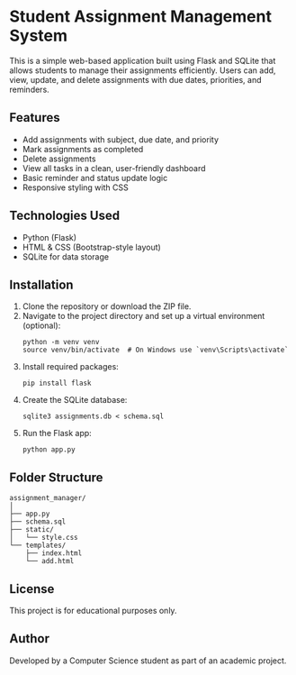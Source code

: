 # Student Assignment Management System

This is a simple web-based application built using Flask and SQLite that allows students to manage their assignments efficiently. Users can add, view, update, and delete assignments with due dates, priorities, and reminders.

## Features

- Add assignments with subject, due date, and priority
- Mark assignments as completed
- Delete assignments
- View all tasks in a clean, user-friendly dashboard
- Basic reminder and status update logic
- Responsive styling with CSS

## Technologies Used

- Python (Flask)
- HTML & CSS (Bootstrap-style layout)
- SQLite for data storage

## Installation

1. Clone the repository or download the ZIP file.
2. Navigate to the project directory and set up a virtual environment (optional):
   ```
   python -m venv venv
   source venv/bin/activate  # On Windows use `venv\Scripts\activate`
   ```
3. Install required packages:
   ```
   pip install flask
   ```
4. Create the SQLite database:
   ```
   sqlite3 assignments.db < schema.sql
   ```
5. Run the Flask app:
   ```
   python app.py
   ```

## Folder Structure

```
assignment_manager/
│
├── app.py
├── schema.sql
├── static/
│   └── style.css
└── templates/
    ├── index.html
    └── add.html
```

## License

This project is for educational purposes only.

## Author

Developed by a Computer Science student as part of an academic project.
